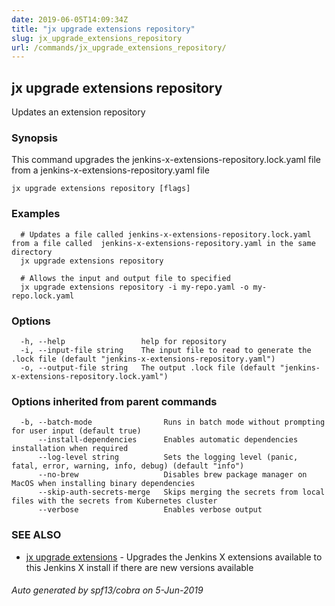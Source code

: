 ```yaml
---
date: 2019-06-05T14:09:34Z
title: "jx upgrade extensions repository"
slug: jx_upgrade_extensions_repository
url: /commands/jx_upgrade_extensions_repository/
---
```

## jx upgrade extensions repository

Updates an extension repository

### Synopsis

This command upgrades the jenkins-x-extensions-repository.lock.yaml file from a jenkins-x-extensions-repository.yaml file

```
jx upgrade extensions repository [flags]
```

### Examples

```
  # Updates a file called jenkins-x-extensions-repository.lock.yaml from a file called  jenkins-x-extensions-repository.yaml in the same directory
  jx upgrade extensions repository
  
  # Allows the input and output file to specified
  jx upgrade extensions repository -i my-repo.yaml -o my-repo.lock.yaml
```

### Options

```
  -h, --help                 help for repository
  -i, --input-file string    The input file to read to generate the .lock file (default "jenkins-x-extensions-repository.yaml")
  -o, --output-file string   The output .lock file (default "jenkins-x-extensions-repository.lock.yaml")
```

### Options inherited from parent commands

```
  -b, --batch-mode                Runs in batch mode without prompting for user input (default true)
      --install-dependencies      Enables automatic dependencies installation when required
      --log-level string          Sets the logging level (panic, fatal, error, warning, info, debug) (default "info")
      --no-brew                   Disables brew package manager on MacOS when installing binary dependencies
      --skip-auth-secrets-merge   Skips merging the secrets from local files with the secrets from Kubernetes cluster
      --verbose                   Enables verbose output
```

### SEE ALSO

* [jx upgrade extensions](/commands/jx_upgrade_extensions/)	 - Upgrades the Jenkins X extensions available to this Jenkins X install if there are new versions available

###### Auto generated by spf13/cobra on 5-Jun-2019
